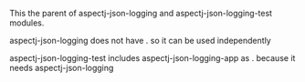This the parent of aspectj-json-logging and aspectj-json-logging-test modules.

aspectj-json-logging does not have <parent>. so it can be used independently

aspectj-json-logging-test includes aspectj-json-logging-app as <parent>. because it needs aspectj-json-logging